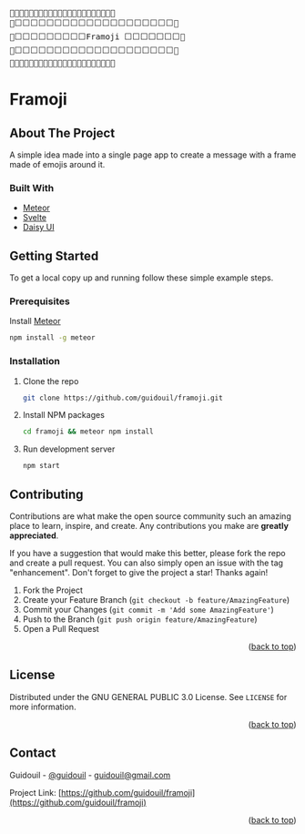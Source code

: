 <div id="top"></div>

<pre>
🌼🌼🌼🌼🌼🌼🌼🌼🌼🌼🌼🌼🌼🌼🌼🌼🌼🌼🌼🌼🌼🌼
🌼⬜⬜⬜⬜⬜⬜⬜⬜⬜⬜⬜⬜⬜⬜⬜⬜⬜⬜⬜⬜🌼
🌼⬜⬜⬜⬜⬜⬜⬜⬜⬜Framoji ⬜⬜⬜⬜⬜⬜⬜🌼
🌼⬜⬜⬜⬜⬜⬜⬜⬜⬜⬜⬜⬜⬜⬜⬜⬜⬜⬜⬜⬜🌼
🌼🌼🌼🌼🌼🌼🌼🌼🌼🌼🌼🌼🌼🌼🌼🌼🌼🌼🌼🌼🌼🌼
</pre>
# Framoji

<!-- ABOUT THE PROJECT -->
## About The Project

A simple idea made into a single page app to create a message with a frame made of emojis around it.

### Built With

* [Meteor](https://www.meteor.com/)
* [Svelte](https://svelte.dev/)
* [Daisy UI](https://daisyui.com/)

<!-- GETTING STARTED -->
## Getting Started
To get a local copy up and running follow these simple example steps.

### Prerequisites
Install [Meteor](https://www.meteor.com/developers/install)
```sh
npm install -g meteor
```

### Installation

1. Clone the repo

   ```sh
   git clone https://github.com/guidouil/framoji.git
   ```

2. Install NPM packages

   ```sh
   cd framoji && meteor npm install
   ```

3. Run development server

    ```sh
    npm start
    ```

<!-- CONTRIBUTING -->
## Contributing

Contributions are what make the open source community such an amazing place to learn, inspire, and create. Any contributions you make are **greatly appreciated**.

If you have a suggestion that would make this better, please fork the repo and create a pull request. You can also simply open an issue with the tag "enhancement".
Don't forget to give the project a star! Thanks again!

1. Fork the Project
2. Create your Feature Branch (`git checkout -b feature/AmazingFeature`)
3. Commit your Changes (`git commit -m 'Add some AmazingFeature'`)
4. Push to the Branch (`git push origin feature/AmazingFeature`)
5. Open a Pull Request

<p align="right">(<a href="#top">back to top</a>)</p>

<!-- LICENSE -->
## License

Distributed under the GNU GENERAL PUBLIC 3.0 License. See `LICENSE` for more information.

<p align="right">(<a href="#top">back to top</a>)</p>

<!-- CONTACT -->
## Contact

Guidouil - [@guidouil](https://twitter.com/guidouil) - guidouil@gmail.com

Project Link: [https://github.com/guidouil/framoji](https://github.com/guidouil/framoji)

<p align="right">(<a href="#top">back to top</a>)</p>
